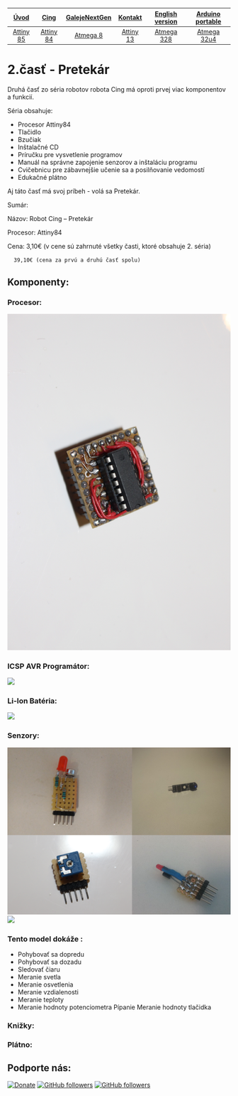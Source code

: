 | [**Úvod**](README.md) |[**Cing**](README-cing-sk.md)  |[**GalejeNextGen**](README-GNG-sk.md)|[**Kontakt**](README-kontakt.md)|[**English version**](README-en.md)|[**Arduino portable**](https://goo.gl/Sfmrn4)|
|:---:|:---:|:---:|:---:|:---:|:---:|
|[Attiny 85](README-Attiny85.md)|[Attiny 84](README-Attiny84.md)|[Atmega 8](README-Atmega8.md)|[Attiny 13](README-Attiny13.md)|[Atmega 328](README-Atmega328.md)|[Atmega 32u4](README-Atmega32u4.md)|

# 2.časť - Pretekár
Druhá časť zo séria robotov robota Cing má oproti prvej viac komponentov a funkcií. 

Séria obsahuje:
-	Procesor Attiny84
-	Tlačidlo
-	Bzučiak
-	Inštalačné CD
-	Príručku pre vysvetlenie programov
-	Manuál na správne zapojenie senzorov a inštaláciu programu
-	Cvičebnicu pre zábavnejšie učenie sa a posilňovanie vedomostí
-	Edukačné plátno


Aj táto časť má svoj príbeh - volá sa Pretekár.

Sumár:

Názov:		Robot Cing – Pretekár

Procesor:	Attiny84

Cena:		3,10€ (v cene sú zahrnuté všetky časti, ktoré obsahuje 2. séria)
		
      39,10€ (cena za prvú a druhú časť spolu)


## Komponenty:

### Procesor:
<a href="https://github.com/Galeje/Cing/blob/master/Fotografie%20(Photos)/Kni%C5%BEn%C3%A9%20fotky%20(Book%20photos)/IMG_6861.JPG"><img src="Fotografie%20(Photos)/Knižné%20fotky%20(Book%20photos)/IMG_6861.JPG"></a>

### ICSP AVR Programátor:
<a href="https://github.com/Galeje/Cing/blob/master/Fotografie%20(Photos)/Kni%C5%BEn%C3%A9%20fotky%20(Book%20photos)/IMG_6868.JPG"><img src="Fotografie%20(Photos)/Knižné%20fotky%20(Book%20photos)/IMG_6868.JPG"></a>

### Li-Ion Batéria:
<a href="https://github.com/Galeje/Cing/blob/master/Fotografie%20(Photos)/Komponenty%20(Components)/18650%20Bat%C3%A9ria%20(Battery).jpg"><img src="Fotografie%20(Photos)/Komponenty%20(Components)/18650%20Batéria%20(Battery).jpg"></a>

### Senzory:


<a href="https://github.com/Galeje/Cing/blob/master/Fotografie%20(Photos)/Komponenty%20(Components)/Cing-Senzory.png"><img src="Fotografie%20(Photos)/Komponenty%20(Components)/Cing-Senzory.png"></a>
<a href="https://github.com/Galeje/Cing/blob/master/Fotografie%20(Photos)/Komponenty%20(Components)/Attiny84-Senzory.png"><img src="Fotografie%20(Photos)/Komponenty%20(Components)/Attiny84-Senzory.png"></a>





### Tento model dokáže :
 - Pohybovať sa dopredu
 - Pohybovať sa dozadu
 - Sledovať čiaru
 - Meranie svetla
 - Meranie osvetlenia
 - Meranie vzdialenosti
 - Meranie teploty
 - Meranie hodnoty potenciometra
 Pípanie
 Meranie hodnoty tlačidka

### Knižky:
 
### Plátno:

## Podporte nás:
[![Donate](https://img.shields.io/badge/paypal-donate-yellow.svg)](https://www.paypal.me/StanislavJochman)
[![GitHub followers](https://img.shields.io/github/followers/espadrine.svg?style=social&label=Follow)](https://github.com/StanislavJochman/ATTEMP)
[![GitHub followers](https://img.shields.io/github/followers/espadrine.svg?style=social&label=Follow)](https://github.com/Galeje/Cing)
